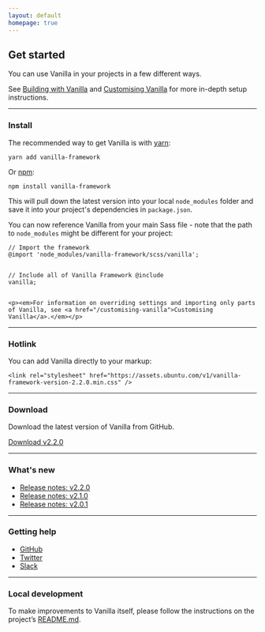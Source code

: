 ```yaml
---
layout: default
homepage: true
---
```


## Get started

You can use Vanilla in your projects in a few different ways.

See [Building with Vanilla](/building-vanilla) and [Customising Vanilla](/customising-vanilla) for more in-depth setup instructions.

<hr class="is-deep">

<h3>Install</h3>
<div class="row">
  <div class="col-6">
    <p>The recommended way to get Vanilla is with <a href="https://www.yarnpkg.com/" class="p-link--external">yarn</a>:</p>
    <pre><code>yarn add vanilla-framework</code></pre>
    <p>Or <a href="https://www.npmjs.com/" class="p-link--external">npm</a>:</p>
    <pre><code>npm install vanilla-framework</code></pre>
    <p>This will pull down the latest version into your local <code>node_modules</code> folder and save it into your project's dependencies in <code>package.json</code>.</p>
  </div>
  <div class="col-6">
    <p>You can now reference Vanilla from your main Sass file - note that the path to <code>node_modules</code> might be different for your project:</p>
    <pre><code>// Import the framework
@import 'node_modules/vanilla-framework/scss/vanilla';

// Include all of Vanilla Framework
@include vanilla;</code></pre>

    <p><em>For information on overriding settings and importing only parts of Vanilla, see <a href="/customising-vanilla">Customising Vanilla</a>.</em></p>

  </div>
</div>

<hr class="is-deep">
<div class="u-equal-height">
  <div class="col-12">
    <h3>Hotlink</h3>
    <p>You can add Vanilla directly to your markup:</p>
    <pre><code>&lt;link rel="stylesheet" href="https://assets.ubuntu.com/v1/vanilla-framework-version-2.2.0.min.css" /&gt;</code></pre>
  </div>
</div>

<hr class="is-deep">

<div class="u-equal-height">
  <div class="col-12">
    <h3>Download</h3>
    <p>Download the latest version of Vanilla from GitHub.</p>
    <a href="https://github.com/canonical-web-and-design/vanilla-framework/archive/v2.2.0.zip" class="p-button--positive">Download v2.2.0</a>
  </div>
</div>

<hr class="is-deep">

<div class="row">
  <div class="col-6">
    <h3>What's new</h3>
    <ul class="p-list">
      <li class="p-list__item--deep">
        <a href="https://github.com/canonical-web-and-design/vanilla-framework/releases/tag/v2.2.0">Release notes: v2.2.0</a>
      </li>
      <li class="p-list__item--deep">
        <a href="https://github.com/canonical-web-and-design/vanilla-framework/releases/tag/v2.1.0">Release notes: v2.1.0</a>
      </li>
      <li class="p-list__item--deep">
        <a href="https://github.com/canonical-web-and-design/vanilla-framework/releases/tag/v2.0.1">Release notes: v2.0.1</a>
      </li>
    </ul>
  </div>

  <hr class="is-deep u-hide--medium u-hide--large">

  <div class="col-6">
    <h3>Getting help</h3>
    <ul class="p-list">
      <li class="p-list__item">
        <i class="p-list__icon--github"></i><a href="https://github.com/canonical-web-and-design/vanilla-framework/issues/new">GitHub</a>
      </li>
      <li class="p-list__item">
        <i class="p-list__icon--twitter"></i><a href="https://twitter.com/vanillaframewrk">Twitter</a>
      </li>
      <li class="p-list__item">
        <i class="p-list__icon--slack"></i><a href="https://vanillaframework.slack.com/">Slack</a>
      </li>
    </ul>
  </div>
</div>

<hr class="is-deep">

<h3>Local development</h3>
<p>To make improvements to Vanilla itself, please follow the instructions on the project’s <a href="https://github.com/canonical-web-and-design/vanilla-framework#vanilla-framework" class="p-link--external">README.md</a>.</p>
